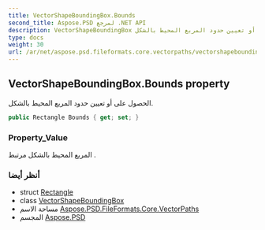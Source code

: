 ```yaml
---
title: VectorShapeBoundingBox.Bounds
second_title: Aspose.PSD لمرجع .NET API
description: VectorShapeBoundingBox ملكية. الحصول على أو تعيين حدود المربع المحيط بالشكل.
type: docs
weight: 30
url: /ar/net/aspose.psd.fileformats.core.vectorpaths/vectorshapeboundingbox/bounds/
---
```

## VectorShapeBoundingBox.Bounds property

الحصول على أو تعيين حدود المربع المحيط بالشكل.

```csharp
public Rectangle Bounds { get; set; }
```

### Property_Value

المربع المحيط بالشكل مرتبط .

### أنظر أيضا

* struct [Rectangle](../../../aspose.psd/rectangle/)
* class [VectorShapeBoundingBox](../)
* مساحة الاسم [Aspose.PSD.FileFormats.Core.VectorPaths](../../vectorshapeboundingbox/)
* المجسم [Aspose.PSD](../../../)



